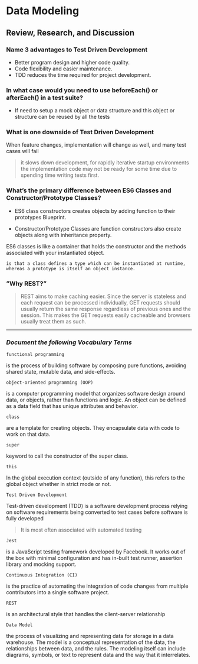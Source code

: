 # Data Modeling

## Review, Research, and Discussion

### **Name 3 advantages to Test Driven Development**

- Better program design and higher code quality.
- Code flexibility and easier maintenance.
- TDD reduces the time required for project development.

### **In what case would you need to use beforeEach() or afterEach() in a test suite?**

* If need to setup a mock object or data structure and this object or structure can be reused by all the tests


###  **What is one downside of Test Driven Development**

When feature changes, implementation will change as well, and many test cases will fail

> it slows down development, for rapidly iterative startup environments the implementation code may not be ready for some time due to spending time writing tests first.


### **What’s the primary difference between ES6 Classes and Constructor/Prototype Classes?**

 - ES6 class constructors creates objects by adding function to their prototypes Blueprint.

 - Constructor/Prototype Classes are function constructors also create objects along with inheritance property.

ES6 classes is like a container that holds the constructor and the methods associated with your instantiated object.

``is that a class defines a type which can be instantiated at runtime, whereas a prototype is itself an object instance.``

### **”Why REST?”**

> REST aims to make caching easier. Since the server is stateless and each request can be processed individually, GET requests should usually return the same response regardless of previous ones and the session. This makes the GET requests easily cacheable and browsers usually treat them as such.

---

### *Document the following Vocabulary Terms*

``functional programming``

is the process of building software by composing pure functions, avoiding shared state, mutable data, and side-effects.

``object-oriented programming (OOP)``

is a computer programming model that organizes software design around data, or objects, rather than functions and logic. An object can be defined as a data field that has unique attributes and behavior.

``class``

are a template for creating objects. They encapsulate data with code to work on that data.

``super``

 keyword to call the constructor of the super class.

``this``

In the global execution context (outside of any function), this refers to the global object whether in strict mode or not.


``Test Driven Development``

Test-driven development (TDD) is a software development process relying on software requirements being converted to test cases before software is fully developed

> It is most often associated with automated testing

``Jest``

is a JavaScript testing framework developed by Facebook. It works out of the box with minimal configuration and has in-built test runner, assertion library and mocking support.

``Continuous Integration (CI)``

is the practice of automating the integration of code changes from multiple contributors into a single software project.

``REST``

 is an architectural style that handles the client-server relationship

``Data Model``

the process of visualizing and representing data for storage in a data warehouse. The model is a conceptual representation of the data, the relationships between data, and the rules. The modeling itself can include diagrams, symbols, or text to represent data and the way that it interrelates.